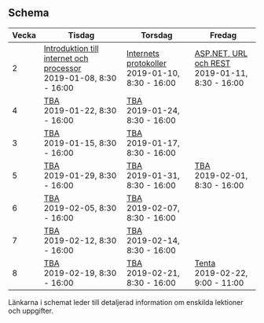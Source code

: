 ## Schema

Vecka|Tisdag |Torsdag|Fredag
-----|-------|-------|------
2|[Introduktion till internet och processor](lecture20190108.md)<br />2019-01-08, 8:30 - 16:00|[Internets protokoller](lecture20190110.md)<br />2019-01-10, 8:30 - 16:00|[ASP.NET, URL och REST](lecture20190111.md)<br />2019-01-11, 8:30 - 16:00
4|[TBA](lecture20190122.md)<br />2019-01-22, 8:30 - 16:00|[TBA](lecture20190124.md)<br />2019-01-24, 8:30 - 16:00|
3|[TBA](lecture20190115.md)<br />2019-01-15, 8:30 - 16:00|[TBA](lecture20190117.md)<br />2019-01-17, 8:30 - 16:00|
5|[TBA](lecture20190129.md)<br />2019-01-29, 8:30 - 16:00|[TBA](lecture20190131.md)<br />2019-01-31, 8:30 - 16:00|[TBA](lecture20190201.md)<br />2019-02-01, 8:30 - 16:00
6|[TBA](lecture20190205.md)<br />2019-02-05, 8:30 - 16:00|[TBA](lecture20190207.md)<br />2019-02-07, 8:30 - 16:00|
7|[TBA](lecture20190212.md)<br />2019-02-12, 8:30 - 16:00|[TBA](lecture20190214.md)<br />2019-02-14, 8:30 - 16:00|
8|[TBA](lecture20190219.md)<br />2019-02-19, 8:30 - 16:00|[TBA](lecture20190221.md)<br />2019-02-21, 8:30 - 16:00|[Tenta](lecture20190222.md)<br />2019-02-22, 9:00 - 11:00

Länkarna i schemat leder till detaljerad information om enskilda lektioner och uppgifter.